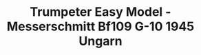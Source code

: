 ---
layout: product
title: "Trumpeter Easy Model - Messerschmitt Bf109 G-10 1945 Ungarn"
price: "2150" 
desc: "N/A"
img_path: "/assets/img/TRU37204.jpg"
brand: "N/A"
available: false
special_offer: false
new: false
soon: false
cat: "010000"
subcat: "013400"
subsubcat: "0N/A"
sifra: "TRU37204"
popular: true
---